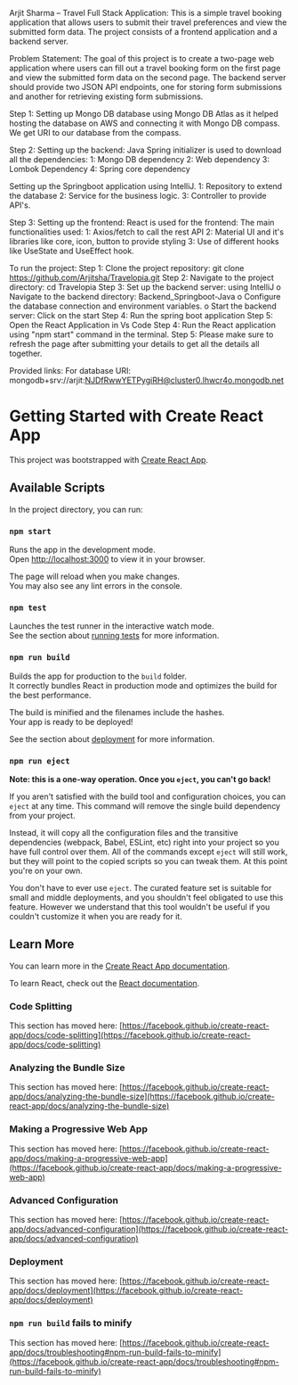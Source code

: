 Arjit Sharma – Travel Full Stack Application:
This is a simple travel booking application that allows users to submit their travel preferences and view the submitted form data. The project consists of a frontend application and a backend server.

Problem Statement:
The goal of this project is to create a two-page web application where users can fill out a travel booking form on the first page and view the submitted form data on the second page. The backend server should provide two JSON API endpoints, one for storing form submissions and another for retrieving existing form submissions.

Step 1:
Setting up Mongo DB database using Mongo DB Atlas as it helped hosting the database on AWS and connecting it with Mongo DB compass. We get URI to our database from the compass.

Step 2:
Setting up the backend: Java
Spring initializer is used to download all the dependencies:
1:  Mongo DB dependency
2:  Web dependency
3:  Lombok Dependency
4:  Spring core dependency

Setting up the Springboot application using IntelliJ.
1:  Repository to extend the database
2:  Service for the business logic.
3:  Controller to provide API's.


Step 3:
Setting up the frontend:
React is used for the frontend:
The main functionalities used:
1:  Axios/fetch to call the rest API
2:  Material UI and it's libraries like core, icon, button to provide styling
3:  Use of different hooks like UseState and UseEffect hook.

To run the project:
Step 1: Clone the project repository: 
git clone https://github.com/Arjitsha/Travelopia.git
Step 2:  Navigate to the project directory: cd Travelopia
Step 3:  Set up the backend server: using IntelliJ
o	Navigate to the backend directory: Backend_Springboot-Java
o	Configure the database connection and environment variables.
o	Start the backend server: Click on the start 
Step 4: Run the spring boot application
Step 5: Open the React Application in Vs Code
Step 4: Run the React application using "npm start" command in the terminal.
Step 5: Please make sure to refresh the page after submitting your details to get all the details all together.

  
Provided links:
For database URI:
mongodb+srv://arjit:NJDfRwwYETPygiRH@cluster0.lhwcr4o.mongodb.net
































# Getting Started with Create React App

This project was bootstrapped with [Create React App](https://github.com/facebook/create-react-app).

## Available Scripts

In the project directory, you can run:

### `npm start`

Runs the app in the development mode.\
Open [http://localhost:3000](http://localhost:3000) to view it in your browser.

The page will reload when you make changes.\
You may also see any lint errors in the console.

### `npm test`

Launches the test runner in the interactive watch mode.\
See the section about [running tests](https://facebook.github.io/create-react-app/docs/running-tests) for more information.

### `npm run build`

Builds the app for production to the `build` folder.\
It correctly bundles React in production mode and optimizes the build for the best performance.

The build is minified and the filenames include the hashes.\
Your app is ready to be deployed!

See the section about [deployment](https://facebook.github.io/create-react-app/docs/deployment) for more information.

### `npm run eject`

**Note: this is a one-way operation. Once you `eject`, you can't go back!**

If you aren't satisfied with the build tool and configuration choices, you can `eject` at any time. This command will remove the single build dependency from your project.

Instead, it will copy all the configuration files and the transitive dependencies (webpack, Babel, ESLint, etc) right into your project so you have full control over them. All of the commands except `eject` will still work, but they will point to the copied scripts so you can tweak them. At this point you're on your own.

You don't have to ever use `eject`. The curated feature set is suitable for small and middle deployments, and you shouldn't feel obligated to use this feature. However we understand that this tool wouldn't be useful if you couldn't customize it when you are ready for it.

## Learn More

You can learn more in the [Create React App documentation](https://facebook.github.io/create-react-app/docs/getting-started).

To learn React, check out the [React documentation](https://reactjs.org/).

### Code Splitting

This section has moved here: [https://facebook.github.io/create-react-app/docs/code-splitting](https://facebook.github.io/create-react-app/docs/code-splitting)

### Analyzing the Bundle Size

This section has moved here: [https://facebook.github.io/create-react-app/docs/analyzing-the-bundle-size](https://facebook.github.io/create-react-app/docs/analyzing-the-bundle-size)

### Making a Progressive Web App

This section has moved here: [https://facebook.github.io/create-react-app/docs/making-a-progressive-web-app](https://facebook.github.io/create-react-app/docs/making-a-progressive-web-app)

### Advanced Configuration

This section has moved here: [https://facebook.github.io/create-react-app/docs/advanced-configuration](https://facebook.github.io/create-react-app/docs/advanced-configuration)

### Deployment

This section has moved here: [https://facebook.github.io/create-react-app/docs/deployment](https://facebook.github.io/create-react-app/docs/deployment)

### `npm run build` fails to minify

This section has moved here: [https://facebook.github.io/create-react-app/docs/troubleshooting#npm-run-build-fails-to-minify](https://facebook.github.io/create-react-app/docs/troubleshooting#npm-run-build-fails-to-minify)
